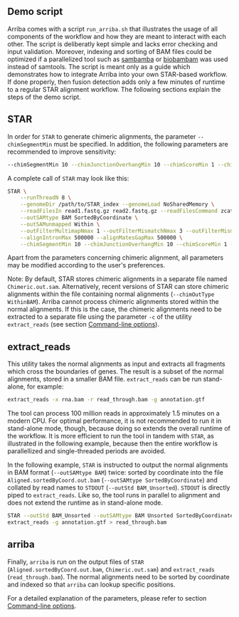 Demo script
-----------

Arriba comes with a script `run_arriba.sh` that illustrates the usage of all components of the workflow and how they are meant to interact with each other. The script is deliberatly kept simple and lacks error checking and input validation. Moreover, indexing and sorting of BAM files could be optimized if a parallelized tool such as [sambamba](http://lomereiter.github.io/sambamba/) or [biobambam](https://github.com/gt1/biobambam) was used instead of samtools. The script is meant only as a guide which demonstrates how to integrate Arriba into your own STAR-based workflow. If done properly, then fusion detection adds only a few minutes of runtime to a regular STAR alignment workflow. The following sections explain the steps of the demo script.

STAR
----

In order for `STAR` to generate chimeric alignments, the parameter `--chimSegmentMin` must be specified. In addition, the following parameters are recommended to improve sensitivity:

```bash
--chimSegmentMin 10 --chimJunctionOverhangMin 10 --chimScoreMin 1 --chimScoreDropMax 30 --chimScoreJunctionNonGTAG 0 --chimScoreSeparation 1 --alignSJstitchMismatchNmax 5 -1 5 5 --chimSegmentReadGapMax 3 --chimMainSegmentMultNmax 10
```

A complete call of `STAR` may look like this:

```bash
STAR \
	--runThreadN 8 \
	--genomeDir /path/to/STAR_index --genomeLoad NoSharedMemory \
	--readFilesIn read1.fastq.gz read2.fastq.gz --readFilesCommand zcat \
	--outSAMtype BAM SortedByCoordinate \
	--outSAMunmapped Within \
	--outFilterMultimapNmax 1 --outFilterMismatchNmax 3 --outFilterMismatchNoverLmax 0.3 \
	--alignIntronMax 500000 --alignMatesGapMax 500000 \
	--chimSegmentMin 10 --chimJunctionOverhangMin 10 --chimScoreMin 1 --chimScoreDropMax 30 --chimScoreJunctionNonGTAG 0 --chimScoreSeparation 1 --alignSJstitchMismatchNmax 5 -1 5 5 --chimSegmentReadGapMax 3 --chimMainSegmentMultNmax 10
```

Apart from the parameters concerning chimeric alignment, all parameters may be modified according to the user's preferences.

Note: By default, STAR stores chimeric alignments in a separate file named `Chimeric.out.sam`. Alternatively, recent versions of STAR can store chimeric alignments within the file containing normal alignments (`--chimOutType WithinBAM`). Arriba cannot process chimeric alignments stored within the normal alignments. If this is the case, the chimeric alignments need to be extracted to a separate file using the parameter `-c` of the utility `extract_reads` (see section [Command-line options](command-line-options.md#extract_reads)).

extract_reads
-------------

This utility takes the normal alignments as input and extracts all fragments which cross the boundaries of genes. The result is a subset of the normal alignments, stored in a smaller BAM file. `extract_reads` can be run stand-alone, for example:

```bash
extract_reads -x rna.bam -r read_through.bam -g annotation.gtf
```

The tool can process 100 million reads in approximately 1.5 minutes on a modern CPU. For optimal performance, it is not recommended to run it in stand-alone mode, though, because doing so extends the overall runtime of the workflow. It is more efficient to run the tool in tandem with `STAR`, as illustrated in the following example, because then the entire workflow is parallellized and single-threaded periods are avoided.

In the following example, `STAR` is instructed to output the normal alignments in BAM format (`--outSAMtype BAM`) twice: sorted by coordinate into the file `Aligned.sortedByCoord.out.bam` (`--outSAMtype SortedByCoordinate`) and collated by read names to `STDOUT` (`--outStd BAM_Unsorted`). `STDOUT` is directly piped to `extract_reads`. Like so, the tool runs in parallel to alignment and does not extend the runtime as in stand-alone mode.

```bash
STAR --outStd BAM_Unsorted --outSAMtype BAM Unsorted SortedByCoordinate [...] |
extract_reads -g annotation.gtf > read_through.bam
```

arriba
------

Finally, `arriba` is run on the output files of `STAR` (`Aligned.sortedByCoord.out.bam`, `Chimeric.out.sam`) and `extract_reads` (`read_through.bam`). The normal alignments need to be sorted by coordinate and indexed so that `arriba` can lookup specific positions.

For a detailed explanation of the parameters, please refer to section [Command-line options](command-line-options.md).

